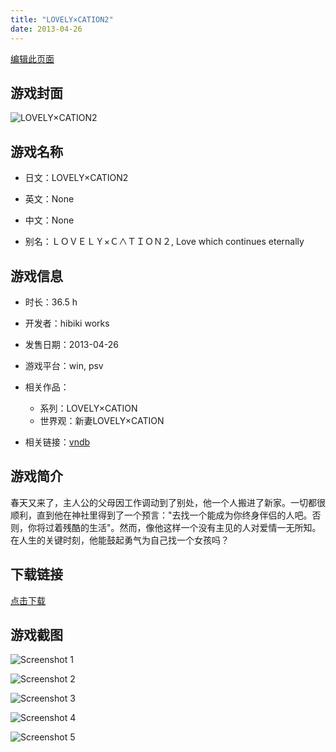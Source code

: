 ```yaml
---
title: "LOVELY×CATION2"
date: 2013-04-26
---
```

[编辑此页面](https://github.com/ACG-3/ADV3-source/blob/main/source/_posts/LOVELY%C3%97CATION2.md)

## 游戏封面

![LOVELY×CATION2](https%3A//pan.timero.xyz/onedrive/img_lib_001/LOVELY%C3%97CATION2_cover.avif)


## 游戏名称

- 日文：LOVELY×CATION2
- 英文：None
- 中文：None

- 别名：ＬＯＶＥＬＹ×Ｃ∧ＴＩＯＮ２, Love which continues eternally


## 游戏信息

- 时长：36.5 h
- 开发者：hibiki works
- 发售日期：2013-04-26
- 游戏平台：win, psv
- 相关作品：
   - 系列：LOVELY×CATION
   - 世界观：新妻LOVELY×CATION

- 相关链接：[vndb](https://vndb.org/v10288)


## 游戏简介

春天又来了，主人公的父母因工作调动到了别处，他一个人搬进了新家。一切都很顺利，直到他在神社里得到了一个预言："去找一个能成为你终身伴侣的人吧。否则，你将过着残酷的生活"。然而，像他这样一个没有主见的人对爱情一无所知。在人生的关键时刻，他能鼓起勇气为自己找一个女孩吗？




## 下载链接

[点击下载](https://pan.timero.xyz/onedrive/adv_lib_001/LOVELY%C3%97CATION2)


## 游戏截图


![Screenshot 1](https%3A//pan.timero.xyz/onedrive/img_lib_001/LOVELY%C3%97CATION2_Screenshot_1.avif)

![Screenshot 2](https%3A//pan.timero.xyz/onedrive/img_lib_001/LOVELY%C3%97CATION2_Screenshot_2.avif)

![Screenshot 3](https%3A//pan.timero.xyz/onedrive/img_lib_001/LOVELY%C3%97CATION2_Screenshot_3.avif)

![Screenshot 4](https%3A//pan.timero.xyz/onedrive/img_lib_001/LOVELY%C3%97CATION2_Screenshot_4.avif)

![Screenshot 5](https%3A//pan.timero.xyz/onedrive/img_lib_001/LOVELY%C3%97CATION2_Screenshot_5.avif)

